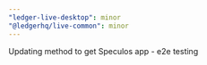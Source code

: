 ```yaml
---
"ledger-live-desktop": minor
"@ledgerhq/live-common": minor
---
```


Updating method to get Speculos app - e2e testing
